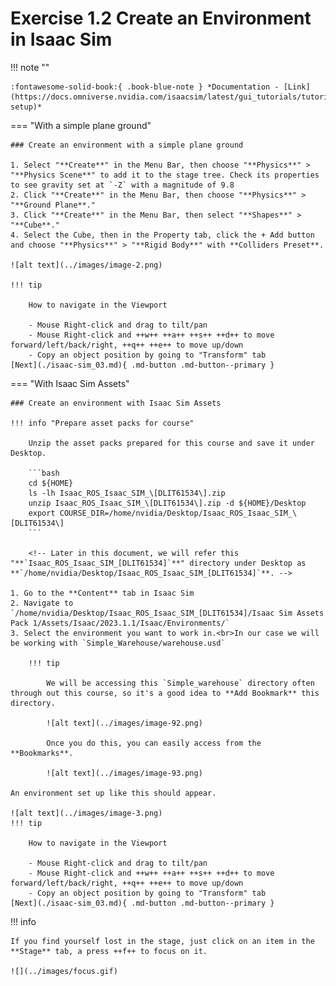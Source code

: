 # Exercise 1.2 Create an Environment in Isaac Sim

!!! note ""

    :fontawesome-solid-book:{ .book-blue-note } *Documentation - [Link](https://docs.omniverse.nvidia.com/isaacsim/latest/gui_tutorials/tutorial_intro_environment_setup.html#environment-setup)*

=== "With a simple plane ground"

    ### Create an environment with a simple plane ground

    1. Select "**Create**" in the Menu Bar, then choose "**Physics**" > "**Physics Scene**" to add it to the stage tree. Check its properties to see gravity set at `-Z` with a magnitude of 9.8
    2. Click "**Create**" in the Menu Bar, then choose "**Physics**" > "**Ground Plane**."
    3. Click "**Create**" in the Menu Bar, then select "**Shapes**" > "**Cube**."
    4. Select the Cube, then in the Property tab, click the + Add button and choose "**Physics**" > "**Rigid Body**" with **Colliders Preset**.

    ![alt text](../images/image-2.png)

    !!! tip

        How to navigate in the Viewport

        - Mouse Right-click and drag to tilt/pan
        - Mouse Right-click and ++w++ ++a++ ++s++ ++d++ to move forward/left/back/right, ++q++ ++e++ to move up/down
        - Copy an object position by going to "Transform" tab
    [Next](./isaac-sim_03.md){ .md-button .md-button--primary }

=== "With Isaac Sim Assets"

    ### Create an environment with Isaac Sim Assets

    !!! info "Prepare asset packs for course"

        Unzip the asset packs prepared for this course and save it under Desktop.

        ```bash
        cd ${HOME}
        ls -lh Isaac_ROS_Isaac_SIM_\[DLIT61534\].zip
        unzip Isaac_ROS_Isaac_SIM_\[DLIT61534\].zip -d ${HOME}/Desktop
        export COURSE_DIR=/home/nvidia/Desktop/Isaac_ROS_Isaac_SIM_\[DLIT61534\]
        ```

        <!-- Later in this document, we will refer this "**`Isaac_ROS_Isaac_SIM_[DLIT61534]`**" directory under Desktop as **`/home/nvidia/Desktop/Isaac_ROS_Isaac_SIM_[DLIT61534]`**. -->

    1. Go to the **Content** tab in Isaac Sim
    2. Navigate to `/home/nvidia/Desktop/Isaac_ROS_Isaac_SIM_[DLIT61534]/Isaac Sim Assets Pack 1/Assets/Isaac/2023.1.1/Isaac/Environments/`
    3. Select the environment you want to work in.<br>In our case we will be working with `Simple_Warehouse/warehouse.usd`
   
        !!! tip

            We will be accessing this `Simple_warehouse` directory often through out this course, so it's a good idea to **Add Bookmark** this directory.

            ![alt text](../images/image-92.png)

            Once you do this, you can easily access from the **Bookmarks**.

            ![alt text](../images/image-93.png)

    An environment set up like this should appear.

    ![alt text](../images/image-3.png)
    !!! tip

        How to navigate in the Viewport

        - Mouse Right-click and drag to tilt/pan
        - Mouse Right-click and ++w++ ++a++ ++s++ ++d++ to move forward/left/back/right, ++q++ ++e++ to move up/down
        - Copy an object position by going to "Transform" tab
    [Next](./isaac-sim_03.md){ .md-button .md-button--primary }

!!! info

    If you find yourself lost in the stage, just click on an item in the **Stage** tab, a press ++f++ to focus on it.

    ![](../images/focus.gif)